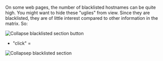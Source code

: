 On some web pages, the number of blacklisted hostnames can be quite high. You might want to hide these "uglies" from view. Since they are blacklisted, they are of little interest compared to other information in the matrix. So:

![Collapse blacklisted section button](https://raw.github.com/gorhill/httpswitchboard/master/doc/img/httpsb-collapse-blacklisted.png)

+ "click" =

![Collapsep blacklisted section](https://raw.github.com/gorhill/httpswitchboard/master/doc/img/httpsb-collapsed-blacklisted.png)
